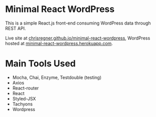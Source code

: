 # Minimal React WordPress

This is a simple React.js front-end consuming WordPress data through REST API.

Live site at [chrisregner.github.io/minimal-react-wordpress](https://chrisregner.github.io/minimal-react-wordpress), WordPress hosted at [minimal-react-wordpress.herokuapp.com](https://minimal-react-wordpress.herokuapp.com/).

# Main Tools Used

- Mocha, Chai, Enzyme, Testdouble (testing)
- Axios
- React-router
- React
- Styled-JSX
- Tachyons
- Wordpress
